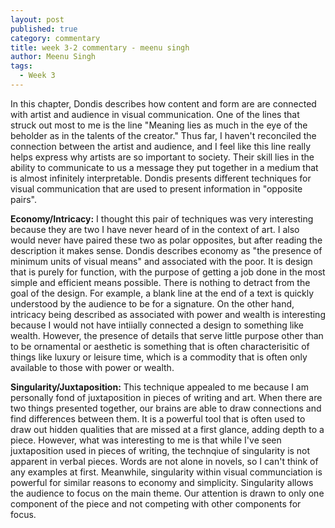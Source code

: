 ```yaml
---
layout: post
published: true
category: commentary
title: week 3-2 commentary - meenu singh
author: Meenu Singh
tags:
  - Week 3
---
```

In this chapter, Dondis describes how content and form are are connected with artist and audience in visual communication. One of the lines that struck out most to me is the line "Meaning lies as much in the eye of the beholder as in the talents of the creator."  Thus far, I haven't reconciled the connection between the artist and audience, and I feel like this line really helps express why artists are so important to society. Their skill lies in the ability to communicate to us a message they put together in a medium that is almost infinitely interpretable. Dondis presents different techniques for visual communication that are used to present information in "opposite pairs". 

**Economy/Intricacy:** I thought this pair of techniques was very interesting because they are two I have never heard of in the context of art. I also would never have paired these two as polar opposites, but after reading the description it makes sense. Dondis describes economy as "the presence of minimum units of visual means" and associated with the poor. It is design that is purely for function, with the purpose of getting a job done in the most simple and efficient means possible. There is nothing to detract from the goal of the design. For example, a blank line at the end of a text is quickly understood by the audience to be for a signature. On the other hand, intricacy being described as associated with power and wealth is interesting because I would not have intiially connected a design to something like wealth. However, the presence of details that serve little purpose other than to be ornamental or aesthetic is something that is often characterisitic of things like luxury or leisure time, which is a commodity that is often only available to those with power or wealth.

**Singularity/Juxtaposition:** This technique appealed to me because I am personally fond of juxtaposition in pieces of writing and art. When there are two things presented together, our brains are able to draw connections and find differences between them. It is a powerful tool that is often used to draw out hidden qualities that are missed at a first glance, adding depth to a piece. However, what was interesting to me is that while I've seen juxtaposition used in pieces of writing, the technqiue of singularity is not apparent in verbal pieces. Words are not alone in novels, so I can't think of any examples at first. Meanwhile, singularity within visual communciation is powerful for similar reasons to economy and simplicity. Singularity allows the audience to focus on the main theme. Our attention is drawn to only one component of the piece and not competing with other components for focus. 
